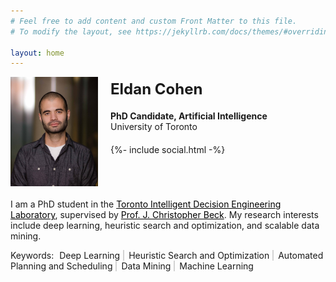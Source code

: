 ```yaml
---
# Feel free to add content and custom Front Matter to this file.
# To modify the layout, see https://jekyllrb.com/docs/themes/#overriding-theme-defaults

layout: home
---
```


<div style="overflow: hidden; margin-bottom: 20px;">
	<img src="Eldan16.jpg" width="140" style="float: left; padding-right: 20px;" />
	<h1 style="font-weight: bold; font-size: 24px; margin-bottom: 5px; margin-top: 5px;">Eldan Cohen</h1> <h2 style="font-size: 1em; margin-bottom: 0px;">PhD Candidate, Artificial Intelligence</h2> <div style="margin-bottom: 20px;">University of Toronto</div>
	{%- include social.html -%}
</div>

I am a PhD student in the <a href="http://tidel.mie.utoronto.ca/" style="color: black;">Toronto Intelligent Decision Engineering Laboratory</a>, supervised by <a href="https://www.mie.utoronto.ca/mie/faculty/beck" style="color: black;">Prof. J. Christopher Beck</a>. My research interests include deep learning, heuristic search and optimization, and scalable data mining.

<style>
ul#keywords li {
    display:inline;
    padding-left: 5px;
    padding-right: 5px;
    box-shadow: 2px 0px lightgrey;
}
ul#keywords li:last-child {
    box-shadow: 0px 0px lightgrey;
}
</style>

<div>Keywords: <ul id="keywords" style="display: inline; padding-left: 0px; margin-left: 0px;">
  <li>Deep Learning</li>
  <li>Heuristic Search and Optimization</li>
  <li>Automated Planning and Scheduling</li>
  <li>Data Mining</li>
  <li>Machine Learning</li>
</ul>
</div>
